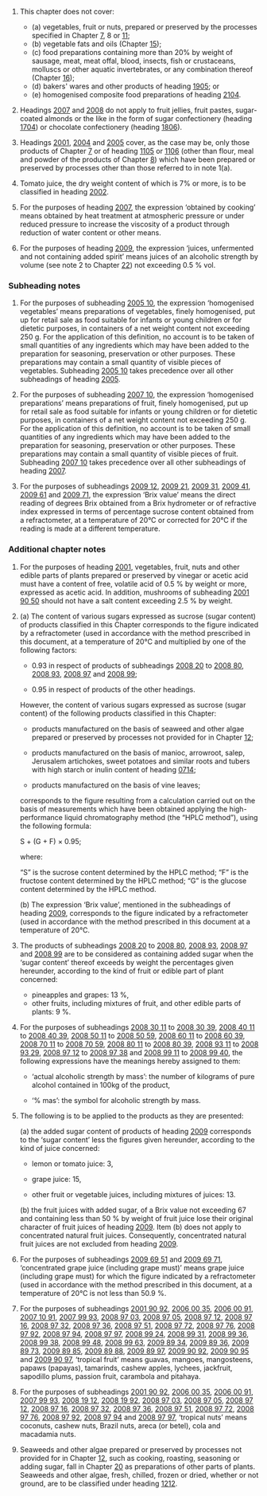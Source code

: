 1. This chapter does not cover:

    - (a) vegetables, fruit or nuts, prepared or preserved by the processes specified in Chapter [7](/chapters/07), 8 or [11](/chapters/11);
    - (b) vegetable fats and oils (Chapter [15](/chapters/15));
    - (c) food preparations containing more than 20% by weight of sausage, meat, meat offal, blood, insects, fish or crustaceans, molluscs or other aquatic invertebrates, or any combination thereof (Chapter [16](/chapters/16));
    - (d) bakers' wares and other products of heading [1905](/headings/1905); or
    - (e) homogenised composite food preparations of heading [2104](/headings/2104).

2. Headings [2007](/headings/2007) and [2008](/headings/2008) do not apply to fruit jellies, fruit pastes, sugar-coated almonds or the like in the form of sugar confectionery (heading [1704](/headings/1704)) or chocolate confectionery (heading [1806](/headings/1806)).

3. Headings [2001](/headings/2001), [2004](/headings/2004) and [2005](/headings/2005) cover, as the case may be, only those products of Chapter [7](/chapters/07) or of heading [1105](/headings/1105) or [1106](/headings/1106) (other than flour, meal and powder of the products of Chapter [8](/chapters/08)) which have been prepared or preserved by processes other than those referred to in note 1(a).

4. Tomato juice, the dry weight content of which is 7% or more, is to be classified in heading [2002](/headings/2002).

5. For the purposes of heading [2007](/headings/2007), the expression ‘obtained by cooking’ means obtained by heat treatment at atmospheric pressure or under reduced pressure to increase the viscosity of a product through reduction of water content or other means.

6. For the purposes of heading [2009](/headings/2009), the expression ‘juices, unfermented and not containing added spirit’ means juices of an alcoholic strength by volume (see note 2 to Chapter [22](/chapters/22)) not exceeding 0.5 % vol.

### Subheading notes

1. For the purposes of subheading [2005 10](/subheadings/2005100000-80), the expression ‘homogenised vegetables’ means preparations of vegetables, finely homogenised, put up for retail sale as food suitable for infants or young children or for dietetic purposes, in containers of a net weight content not exceeding 250 g. For the application of this definition, no account is to be taken of small quantities of any ingredients which may have been added to the preparation for seasoning, preservation or other purposes. These preparations may contain a small quantity of visible pieces of vegetables. Subheading [2005 10](/subheadings/2005100000-80) takes precedence over all other subheadings of heading [2005](/headings/2005).

2. For the purposes of subheading [2007 10](/subheadings/2007100000-80), the expression ‘homogenised preparations’ means preparations of fruit, finely homogenised, put up for retail sale as food suitable for infants or young children or for dietetic purposes, in containers of a net weight content not exceeding 250 g. For the application of this definition, no account is to be taken of small quantities of any ingredients which may have been added to the preparation for seasoning, preservation or other purposes. These preparations may contain a small quantity of visible pieces of fruit. Subheading [2007 10](/subheadings/2007100000-80) takes precedence over all other subheadings of heading [2007](/headings/2007).

3. For the purposes of subheadings [2009 12](/subheadings/2009120000-80), [2009 21](/subheadings/2009210000-80), [2009 31](/subheadings/2009310000-80), [2009 41](/subheadings/2009410000-80), [2009 61](/subheadings/2009610000-80) and [2009 71](/subheadings/2009710000-80), the expression ‘Brix value’ means the direct reading of degrees Brix obtained from a Brix hydrometer or of refractive index expressed in terms of percentage sucrose content obtained from a refractometer, at a temperature of 20°C or corrected for 20°C if the reading is made at a different temperature.

### Additional chapter notes

1. For the purposes of heading [2001](/headings/2001), vegetables, fruit, nuts and other edible parts of plants prepared or preserved by vinegar or acetic acid must have a content of free, volatile acid of 0.5 % by weight or more, expressed as acetic acid. In addition, mushrooms of subheading [2001 90 50](/subheadings/2001905000-80) should not have a salt content exceeding 2.5 % by weight.

2. (a) The content of various sugars expressed as sucrose (sugar content) of products classified in this Chapter corresponds to the figure indicated by a refractometer (used in accordance with the method prescribed in this document, at a temperature of 20°C and multiplied by one of the following factors:

    - 0.93 in respect of products of subheadings [2008 20](/subheadings/2008200000-80) to [2008 80](/subheadings/2008800000-80), [2008 93](/subheadings/2008930000-80), [2008 97](/subheadings/2008970000-80) and [2008 99](/subheadings/2008990000-80);
    
    - 0.95 in respect of products of the other headings.
    
    However, the content of various sugars expressed as sucrose (sugar content) of the following products classified in this Chapter:
    
    - products manufactured on the basis of seaweed and other algae prepared or preserved by processes not provided for in Chapter [12](/chapters/12);
    
    - products manufactured on the basis of manioc, arrowroot, salep, Jerusalem artichokes, sweet potatoes and similar roots and tubers with high starch or inulin content of heading [0714](/headings/0714);
    
    - products manufactured on the basis of vine leaves; 
    
    corresponds to the figure resulting from a calculation carried out on the basis of measurements which have been obtained applying the high-performance liquid chromatography method (the “HPLC method”), using the following formula:
    
    S + (G + F) × 0.95;
    
    where:
    
    “S” is the sucrose content determined by the HPLC method;
    “F” is the fructose content determined by the HPLC method;
    “G” is the glucose content determined by the HPLC method.
    
    (b) The expression ‘Brix value’, mentioned in the subheadings of heading [2009](/headings/2009), corresponds to the figure indicated by a refractometer (used in accordance with the method prescribed in this document at a temperature of 20°C.

3. The products of subheadings [2008 20](/subheadings/2008200000-80) to [2008 80](/subheadings/2008800000-80), [2008 93](/subheadings/2008930000-80), [2008 97](/subheadings/2008970000-80) and [2008 99](/subheadings/2008990000-80) are to be considered as containing added sugar when the ‘sugar content’ thereof exceeds by weight the percentages given hereunder, according to the kind of fruit or edible part of plant concerned:

   - pineapples and grapes: 13 %,
   - other fruits, including mixtures of fruit, and other edible parts of plants: 9 %.

4. For the purposes of subheadings [2008 30 11](/subheadings/2008301100-80) to [2008 30 39](/subheadings/2008303900-80), [2008 40 11](/subheadings/2008401100-80) to [2008 40 39](/subheadings/2008403900-80), [2008 50 11](/subheadings/2008501100-80) to [2008 50 59](/subheadings/2008505900-80), [2008 60 11](/subheadings/2008601100-80) to [2008 60 39](/subheadings/2008603900-80), [2008 70 11](/subheadings/2008701100-80) to [2008 70 59](/subheadings/2008705900-80), [2008 80 11](/subheadings/2008801100-80) to [2008 80 39](/subheadings/2008803900-80), [2008 93 11](/subheadings/2008931100-80) to [2008 93 29](/subheadings/2008932900-80), [2008 97 12](/subheadings/2008971200-80) to [2008 97 38](/subheadings/2008973800-80) and [2008 99 11](/subheadings/2008991100-80) to [2008 99 40](/subheadings/2008994000-80), the following expressions have the meanings
hereby assigned to them:

    - ‘actual alcoholic strength by mass’: the number of kilograms of pure alcohol contained in 100kg of the
    product,
    
    - ‘% mas’: the symbol for alcoholic strength by mass.

5. The following is to be applied to the products as they are presented:

    (a) the added sugar content of products of heading [2009](/headings/2009) corresponds to the ‘sugar content’ less the figures given hereunder, according to the kind of juice concerned:
    
    - lemon or tomato juice: 3,
    
    - grape juice: 15,
    
    - other fruit or vegetable juices, including mixtures of juices: 13.

    (b) the fruit juices with added sugar, of a Brix value not exceeding 67 and containing less than 50 % by weight of fruit juice lose their original character of fruit juices of heading [2009](/headings/2009). Item (b) does not apply to concentrated natural fruit juices. Consequently, concentrated natural fruit juices are not excluded from heading [2009](/headings/2009).

6. For the purposes of subheadings [2009 69 51](/subheadings/2009695100-80) and [2009 69 71](/subheadings/2009697100-80), ‘concentrated grape juice (including grape must)’ means grape juice (including grape must) for which the figure indicated by a refractometer (used in accordance with the method prescribed in this document, at a temperature of 20°C is not less than 50.9 %.

7. For the purposes of subheadings [2001 90 92](/subheadings/2001909200-80), [2006 00 35](/subheadings/2006003500-80), [2006 00 91](/subheadings/2006009100-80), [2007 10 91](/subheadings/2007109100-80), [2007 99 93](/subheadings/2007999300-80), [2008 97 03](/subheadings/2008970300-80), [2008 97 05](/subheadings/2008970500-80), [2008 97 12](/subheadings/2008971200-80), [2008 97 16](/subheadings/2008971600-80), [2008 97 32](/subheadings/2008973200-80), [2008 97 36](/subheadings/2008973600-80), [2008 97 51](/subheadings/2008975100-80), [2008 97 72](/subheadings/2008977200-80), [2008 97 76](/subheadings/2008977600-80), [2008 97 92](/subheadings/2008979200-80), [2008 97 94](/subheadings/2008979400-80), [2008 97 97](/subheadings/2008979700-80), [2008 99 24](/subheadings/2008992400-80), [2008 99 31](/subheadings/2008993100-80), [2008 99 36](/subheadings/2008993600-80), [2008 99 38](/subheadings/2008993800-80), [2008 99 48](/subheadings/2008994800-80), [2008 99 63](/subheadings/2008996300-80), [2009 89 34](/subheadings/2009893400-80), [2009 89 36](/subheadings/2009893600-80), [2009 89 73](/subheadings/2009897300-80), [2009 89 85](/subheadings/2009898500-80), [2009 89 88](/subheadings/2009898800-80), [2009 89 97](/subheadings/2009899700-80), [2009 90 92](/subheadings/2009909200-80), [2009 90 95](/subheadings/2009909500-80) and [2009 90 97](/subheadings/2009909700-80), ‘tropical fruit’ means guavas, mangoes, mangosteens, papaws (papayas), tamarinds, cashew apples, lychees, jackfruit, sapodillo plums, passion fruit, carambola and pitahaya.

8. For the purposes of subheadings [2001 90 92](/subheadings/2001909200-80), [2006 00 35](/subheadings/2006003500-80), [2006 00 91](/subheadings/2006009100-80), [2007 99 93](/subheadings/2007999300-80), [2008 19 12](/subheadings/2008191200-80), [2008 19 92](/subheadings/2008199200-80), [2008 97 03](/subheadings/2008970300-80), [2008 97 05](/subheadings/2008970500-80), [2008 97 12](/subheadings/2008971200-80), [2008 97 16](/subheadings/2008971600-80), [2008 97 32](/subheadings/2008973200-80), [2008 97 36](/subheadings/2008973600-80), [2008 97 51](/subheadings/2008975100-80), [2008 97 72](/subheadings/2008977200-80), [2008 97 76](/subheadings/2008977600-80), [2008 97 92](/subheadings/2008979200-80), [2008 97 94](/subheadings/2008979400-80) and [2008 97 97](/subheadings/2008979700-80), ‘tropical nuts’ means coconuts, cashew nuts, Brazil nuts, areca (or betel), cola and macadamia nuts.

9. Seaweeds and other algae prepared or preserved by processes not provided for in Chapter [12](/chapters/12), such as cooking, roasting, seasoning or adding sugar, fall in Chapter [20](/chapters/20) as preparations of other parts of plants. Seaweeds and other algae, fresh, chilled, frozen or dried, whether or not ground, are to be classified under heading [1212](/headings/1212).
